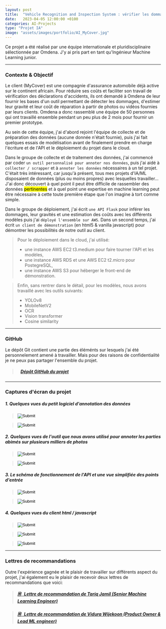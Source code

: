 ```yaml
---
layout: post
title:  "Vehicle Recognition and Inspection System : vérifier les dommages déclarés"
date:   2023-04-05 12:00:00 +0100
categories: AI-Projects
type: "Projet IA"
image: "assets/images/portfolio/AI_MyCover.jpg"
---
```


Ce projet a été réalisé par une équipe internationale et pluridisciplinaire sélectionnée par Omdena. J'y ai pris part en tant qu'Ingénieur Machine Learning junior.

---
### Contexte & Objectif

Le client (MyCover) est une compagnie d'assurance automobile déjà active sur le continent africain. Pour réduire ses coûts et faciliter son travail de vérification des déclarations d'accidents, ils ont demandé à Omdena de leur fournir les bases d'un outil permettant de détecter les dommages, d'estimer leur gravité et leur coût de réparation à partir de photos ou vidéos fournies par leurs clients. Omdena a donc rassemblé une équipe de 50 personnes qui ont travaillé ensemble pendant un peu plus de 2 mois pour fournir un premier prototype.

Au sein de cette équipe, j'ai d'abord rejoint l'équipe de collecte et de préparation des données (aucune donnée n'était fournie), puis j'ai fait quelques essais de modélisation avant de finalement prendre en charge l'écriture et de l'API et le déploiement du projet dans le cloud.

Dans le groupe de collecte et de traitement des données, j'ai commencé par coder `un outil personnalisé pour annoter nos données`, puis j'ai aidé à `collecter / scrapper` et à `annoter les données` nécessaires à un tel projet. C'était très intéressant, car jusqu'à présent, tous mes projets d'IA/ML disposaient de données (plus ou moins propres) avec lesquelles travailler... J'ai donc découvert à quel point il peut être difficile de rassembler des données <mark>pertinentes</mark> et à quel point une expertise en machine learning peut être nécessaire à cette toute première étape que l'on imagine à tort comme simple.

Dans le groupe de déploiement, j'ai écrit `une API Flask` pour inférer les dommages, leur gravités et une estimation des coûts avec les différents modèles puis j'ai `déployé l'ensemble sur AWS`. Dans un second temps, j'ai écrit `un client de démonstration` (en html5 & vanilla javascript) pour démontrer les possibilités de notre outil au client.

> Pour le déploiement dans le cloud, j'ai utilisé:
> - une instance AWS EC2 t3.medium pour faire tourner l'API et les modèles,
> - une instance AWS RDS et une AWS EC2 t2.micro pour PostegreSQL,
> - une instance AWS S3 pour héberger le front-end de démonstration.

> Enfin, sans rentrer dans le détail, pour les modèles, nous avons travaillé avec les outils suivants:
> - YOLOv8
> - MobileNetV2
> - OCR
> - Vision transformer
> - Cosine similarity

---
### GitHub

Le dépôt Git contient une partie des éléménts sur lesquels j'ai été personnelement amené à travailler. Mais pour des raisons de confidentialité je ne peux pas partager l'ensemble du projet.

> ##### <ico class="ti-github"></ico>&nbsp;&nbsp; <a href='https://github.com/Valkea/Omdena_MyCover' target='_blank'>Dépôt GitHub du projet</a>

---
### Captures d'écran du projet

##### 1. Quelques vues du petit logiciel d'annotation des données

> <input type='image' src='{{site.baseurl}}/assets/images/portfolio/MyCover/02.png' class='screenshots'>

> <input type='image' src='{{site.baseurl}}/assets/images/portfolio/MyCover/03.png' class='screenshots'>

##### 2. Quelques vues de l'outil que nous avons utilisé pour annoter les parties abimés sur plusieurs milliers de photos

> <input type='image' src='{{site.baseurl}}/assets/images/portfolio/MyCover/04.png' class='screenshots'>

> <input type='image' src='{{site.baseurl}}/assets/images/portfolio/MyCover/05.png' class='screenshots'>

##### 3. Le schéma de fonctionnement de l'API et une vue simplifiée des points d'entrée

> <input type='image' src='{{site.baseurl}}/assets/images/portfolio/MyCover/10.jpg' class='screenshots'>

> <input type='image' src='{{site.baseurl}}/assets/images/portfolio/MyCover/06.png' class='screenshots'>


##### 4. Quelques vues du client html / javascript

> <input type='image' src='{{site.baseurl}}/assets/images/portfolio/MyCover/07.png' class='screenshots'>

> <input type='image' src='{{site.baseurl}}/assets/images/portfolio/MyCover/08.png' class='screenshots'>

> <input type='image' src='{{site.baseurl}}/assets/images/portfolio/MyCover/09.png' class='screenshots'>

---
### Lettres de recommandations

Outre l'expérience gagnée et le plaisir de travailler sur différents aspect du projet, j'ai également eu le plaisir de recevoir deux lettres de recommandations que voici:

> ##### <a href='{{site.baseurl}}/assets/pdf/Recommendation_Letter_from_Tariq.pdf' target='_blank'><ico><b>🗎 </b></ico>&nbsp;&nbsp;Lettre de recommandation de Tariq Jamil (Senior Machine Learning Engineer)</a>

> ##### <a href='{{site.baseurl}}/assets/pdf/Recommendation_Letter_from_Vidura.pdf' target='_blank'><ico><b>🗎 </b></ico>&nbsp;&nbsp;Lettre de recommandation de Vidura Wijekoon (Product Owner & Lead ML engineer)</a>
